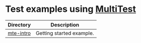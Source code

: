 # Test examples using [MultiTest](https://crates.io/crates/cw-multi-test)

| Directory                | Description              |
|--------------------------|--------------------------|
| [mte-intro](./mte-intro) | Getting started example. |

